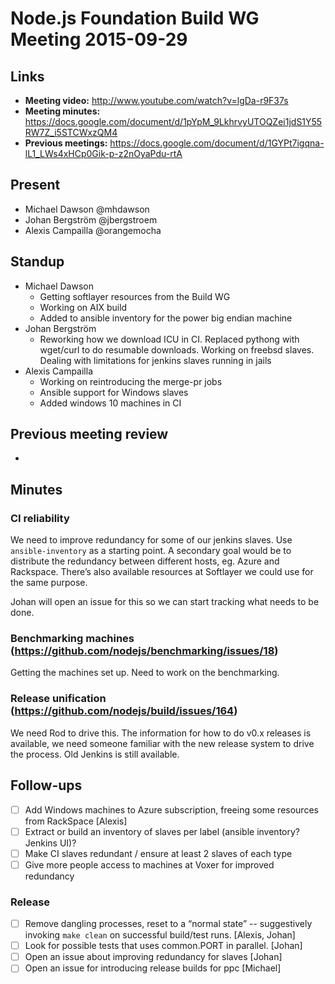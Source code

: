 # Node.js Foundation Build WG Meeting 2015-09-29

## Links

* **Meeting video:** http://www.youtube.com/watch?v=lgDa-r9F37s
* **Meeting minutes:** https://docs.google.com/document/d/1pYpM_9LkhrvyUTOQZei1jdS1Y55RW7Z_i5STCWxzQM4
* **Previous meetings:** https://docs.google.com/document/d/1GYPt7igqna-lL1_LWs4xHCp0Gik-p-z2nOyaPdu-rtA

## Present

* Michael Dawson @mhdawson
* Johan Bergström @jbergstroem
* Alexis Campailla @orangemocha

## Standup

* Michael Dawson
  * Getting softlayer resources from the Build WG
  * Working on AIX build
  * Added to ansible inventory for the power big endian machine
* Johan Bergström
  * Reworking how we download ICU in CI. Replaced pythong with wget/curl to do
    resumable downloads. Working on freebsd slaves. Dealing with limitations
    for jenkins slaves running in jails
* Alexis Campailla
  * Working on reintroducing the merge-pr jobs
  * Ansible support for Windows slaves
  * Added windows 10 machines in CI

## Previous meeting review

*

## Minutes

### CI reliability

We need to improve redundancy for some of our jenkins slaves. Use
`ansible-inventory` as a starting point. A secondary goal would be to distribute
the redundancy between different hosts, eg. Azure and Rackspace. There’s also
available resources at Softlayer we could use for the same purpose.

Johan will open an issue for this so we can start tracking what needs to be
done.

### Benchmarking machines (https://github.com/nodejs/benchmarking/issues/18)

Getting the machines set up. Need to work on the benchmarking.

### Release unification (https://github.com/nodejs/build/issues/164)

We need Rod to drive this. The information for how to do v0.x releases is
available, we need someone familiar with the new release system to drive the
process. Old Jenkins is still available.

## Follow-ups

* [ ] Add Windows machines to Azure subscription, freeing some resources from RackSpace [Alexis]
* [ ] Extract or build an inventory of slaves per label (ansible inventory? Jenkins UI)?
* [ ] Make CI slaves redundant / ensure at least 2 slaves of each type
* [ ] Give more people access to machines at Voxer for improved redundancy

### Release

* [ ] Remove dangling processes, reset to a “normal state” -- suggestively
  invoking `make clean` on successful build/test runs. [Alexis, Johan]
* [ ] Look for possible tests that uses common.PORT in parallel. [Johan]
* [ ] Open an issue about improving redundancy for slaves [Johan]
* [ ] Open an issue for introducing release builds for ppc [Michael]
